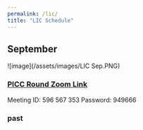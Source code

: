 ```yaml
---
permalink: /lic/
title: "LIC Schedule"
---
```


## September

![image](/assets/images/LIC Sep.PNG)

### [PICC Round Zoom Link](https://weillcornell.zoom.us/j/596567353?pwd=S0ZqOHc2Tlp6bXZnT285cjNoRVZ5Zz09)
Meeting ID: 596 567 353
Password: 949666

### past